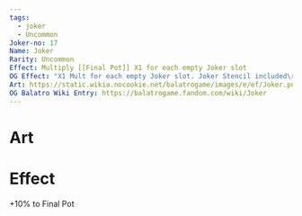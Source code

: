 ```yaml
---
tags:
  - joker
  - Uncommon
Joker-no: 17
Name: Joker
Rarity: Uncommon
Effect: Multiply [[Final Pot]] X1 for each empty Joker slot
OG Effect: "X1 Mult for each empty Joker slot. Joker Stencil included\r(Currently X1)"
Art: https://static.wikia.nocookie.net/balatrogame/images/e/ef/Joker.png/revision/latest?cb=20230925003651
OG Balatro Wiki Entry: https://balatrogame.fandom.com/wiki/Joker
---
```

# Art
# Effect
+10% to Final Pot